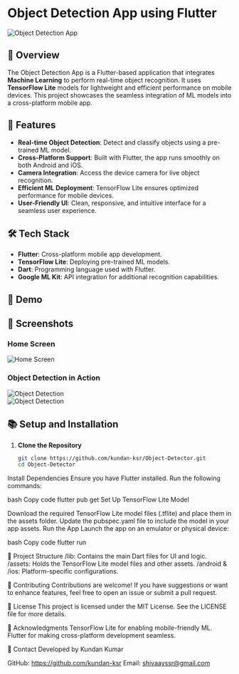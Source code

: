 # Object Detection App using Flutter  

![Object Detection App](https://via.placeholder.com/800x400.png?text=Object+Detection+App+Banner)

## 🚀 Overview  
The Object Detection App is a Flutter-based application that integrates **Machine Learning** to perform real-time object recognition. It uses **TensorFlow Lite** models for lightweight and efficient performance on mobile devices. This project showcases the seamless integration of ML models into a cross-platform mobile app.

## 🌟 Features  
- **Real-time Object Detection**: Detect and classify objects using a pre-trained ML model.  
- **Cross-Platform Support**: Built with Flutter, the app runs smoothly on both Android and iOS.  
- **Camera Integration**: Access the device camera for live object recognition.  
- **Efficient ML Deployment**: TensorFlow Lite ensures optimized performance for mobile devices.  
- **User-Friendly UI**: Clean, responsive, and intuitive interface for a seamless user experience.  

## 🛠️ Tech Stack  
- **Flutter**: Cross-platform mobile app development.  
- **TensorFlow Lite**: Deploying pre-trained ML models.  
- **Dart**: Programming language used with Flutter.  
- **Google ML Kit**: API integration for additional recognition capabilities.  

## 🔗 Demo  


## 📸 Screenshots  

### Home Screen  
![Home Screen](https://github.com/kundan-ksr/Object-Detector/raw/master/assets/App%20images/mainscreen.jpg)  

### Object Detection in Action  
![Object Detection](https://github.com/kundan-ksr/Object-Detector/raw/master/assets/App%20images/rec1.jpg)  
![Object Detection](https://github.com/kundan-ksr/Object-Detector/raw/master/assets/App%20images/rec2.jpg)  

## 📚 Setup and Installation  

1. **Clone the Repository**  
   ```bash
   git clone https://github.com/kundan-ksr/Object-Detector.git
   cd Object-Detector
Install Dependencies
Ensure you have Flutter installed. Run the following commands:

bash
Copy code
flutter pub get
Set Up TensorFlow Lite Model

Download the required TensorFlow Lite model files (.tflite) and place them in the assets folder.
Update the pubspec.yaml file to include the model in your app assets.
Run the App
Launch the app on an emulator or physical device:

bash
Copy code
flutter run

📁 Project Structure
/lib: Contains the main Dart files for UI and logic.
/assets: Holds the TensorFlow Lite model files and other assets.
/android & /ios: Platform-specific configurations.

🤝 Contributing
Contributions are welcome! If you have suggestions or want to enhance features, feel free to open an issue or submit a pull request.

🔐 License
This project is licensed under the MIT License. See the LICENSE file for more details.

🙌 Acknowledgments
TensorFlow Lite for enabling mobile-friendly ML.
Flutter for making cross-platform development seamless.

📧 Contact
Developed by Kundan Kumar

GitHub: https://github.com/kundan-ksr
Email: shivaayssr@gmail.com
